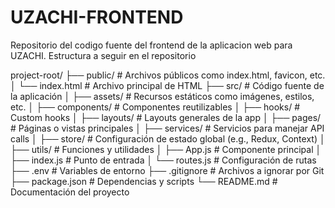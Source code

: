 # UZACHI-FRONTEND
Repositorio del codigo fuente del frontend de la aplicacion web para UZACHI.
Estructura a seguir en el repositorio

project-root/
├── public/                   # Archivos públicos como index.html, favicon, etc.
│   └── index.html            # Archivo principal de HTML
├── src/                      # Código fuente de la aplicación
│   ├── assets/               # Recursos estáticos como imágenes, estilos, etc.
│   ├── components/           # Componentes reutilizables
│   ├── hooks/                # Custom hooks
│   ├── layouts/              # Layouts generales de la app
│   ├── pages/                # Páginas o vistas principales
│   ├── services/             # Servicios para manejar API calls
│   ├── store/                # Configuración de estado global (e.g., Redux, Context)
│   ├── utils/                # Funciones y utilidades
│   ├── App.js                # Componente principal
│   ├── index.js              # Punto de entrada
│   └── routes.js             # Configuración de rutas
├── .env                      # Variables de entorno
├── .gitignore                # Archivos a ignorar por Git
├── package.json              # Dependencias y scripts
└── README.md                 # Documentación del proyecto
